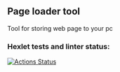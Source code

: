 Page loader tool
----------------------------

Tool for storing web page to your pc




### Hexlet tests and linter status:
[![Actions Status](https://github.com/Abdujabbar/python-project-lvl3/workflows/hexlet-check/badge.svg)](https://github.com/Abdujabbar/python-project-lvl3/actions)